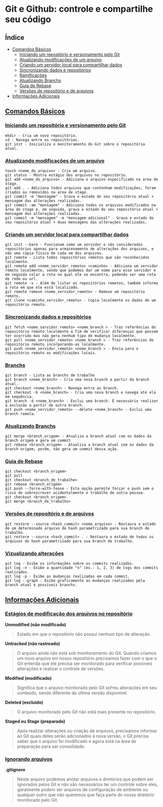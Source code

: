 # Git e Github: controle e compartilhe seu código

## Índice <a id='0'></a>
- [Comandos Básicos](#1)
   - [Iniciando um repositório e versionamento pelo Git](#1.1)
   - [Atualizando modificações de um arquivo](#1.2)
   - [Criando um servidor local para compartilhar dados](#1.3)
   - [Sincronizando dados e repositórios](#1.4)
   - [Ramificações](#1.5)
   - [Atualizando Branchs](#1.6)
   - [Guia de Rebase](#1.7)
   - [Versões de repositório e de arquivos](#1.8)
 - [Informações Adicionais](#2)

## [Comandos Básicos](#0) <a id='1'></a>

### [Iniciando um repositório e versionamento pelo Git](#0) <a id='1.1'></a>
```
mkdir - Cria um novo repositório.
cd - Navega entre os repositórios.
git init - Inicializa o monitoramento do Git sobre o repositória atual.
```

### [Atualizando modificações de um arquivo](#0) <a id='1.2'></a>
```
touch <nome_do_arquivo> - Cria um arquivo.
git status - Mostra estágio dos arquivos no repositório.
git add <nome_do_arquivo> - Adiciona o arquivo especificado na area de stage.
git add . - Adiciona todos arquivos que contenham modificações, foram criados ou removidos na area de stage.
git commit -m "mensagem" - Grava o estado do seu repositório atual + mensagem das alterações realizadas.
git commit -am "mensagem" - Adiciona todos os arquivos modificados na área de stage e, em seguida, grava o estado do seu repositório atual + mensagem das alterações realizadas.
git commit -m "mensagem" -m "mensagem adicional" - Grava o estado do seu repositório atual + duas mensagens das alterações realizadas.
```

### [Criando um servidor local para compartilhar dados](#0) <a id='1.3'></a>
```
git init --bare - Funcionam como um servidor e são considerados repositórios apenas para armazenamento de alterações dos arquivos, e não uma cópia física de cada um dos arquivos.
git remote - Lista todos repositórios remotos que são reconhecidos localmente.
git remote add <nome_servidor_remoto> <caminho> - Adiciona um servidor remoto localmente, sendo que podemos dar um nome para esse servidor e em seguida colar a rota no qual ele se encontra, podendo ser uma rota de rede ou url.
git remote -v - Além de listar os repositórios remotos, também informa a rota em que ele está localizado.
git remote remove <nome_servidor_remoto> - Remove um repositório remoto.
git clone <caminho_servidor_remoto> - Copia localmente os dados de um repositório remoto.
```

### [Sincronizando dados e repositórios](#0) <a id='1.4'></a>
```
git fetch <nome_servidor_remoto> <nome_branch > - Traz referências do repositório remoto localmente a fim de verificar diferenças que possam ter ocorrido mas não gera nenhum tipo de mudança localmente.
git pull <nome_servidor_remoto> <nome_branch > - Traz referências do repositório remoto incorporando-as localmente. 
git push <nome_servidor_remoto> <nome_branch > - Envia para o repositório remoto as modificações locais.
```

### [Branchs](#0) <a id='1.5'></a>
```
git branch - Lista as branchs de trabalho
git branch <nome_branch> - Cria uma nova branch a partir da branch atual.
git checkout <nome_branch> - Navega entre as branch.
git checkout -b <nome_branch> - Cria uma nova branch e navega até ela em sequência.
git branch -d <nome_branch> - Exclui uma branch. É necessário realizar a exclusão a partir de outra branch.
git push <nome_servidor_remoto> --delete <nome_branch> - Exclui uma branch remota.
```

### [Atualizando Branchs](#0) <a id='1.6'></a>
```
git merge <branch_origem> - Atualiza a branch atual com os dados da branch origem e gera um commit
git rebase <branch_origem> - Atualiza a branch atual com os dados da branch origem, porém, não gera um commit dessa ação.
```

### [Guia de Rebase](#0) <a id='1.7'></a>
```
git checkout <branch_origem>
git pull
git checkout <branch_de_trabalho>
git rebase <branch_origem>
git push --force-with-tease - Esta opção permite forçar o push sem o risco de sobrescrever acidentalmente o trabalho de outra pessoa.
git checkout <branch_origem>
git merge <branch_de_trabalho>
```

### [Versões de repositório e de arquivos](#0) <a id='1.8'></a>
```
git restore --source <hash_commit> <nome_arquivo> - Restaura o estado de um determinado arquivo do hash parametrizado para sua branch de trabalho.
git restore --source <hash_commit> . - Restaura o estado de todos os arquivos do hash parametrizado para sua branch de trabalho.
```

### [Vizualizando alterações](#0) <a id='1.9'></a>
```
git log - Exibe os informações sobre os commits realizados.
git log -n - Exibe a quantidade "n" (ex.: 1, 2, 3) de logs dos commits realizados.
git log -p - Exibe as mudanças realizadas em cada commit.
git log --graph - Exibe graficamente as mudanças realizadas pela branch atual e possíveis branchs.
```

## [Informações Adicionais](#0) <a id='2'></a>

### [Estágios de modificação dos arquivos no repositório](#0) <a id='2.1'></a>
__Unmodified (não modificado)__
>Estado em que o repositório não possuí nenhum tipo de alteração.

__Untracked (não rastreado)__
>O arquivo ainda não está sob monitoramento do Git. Quando criamos um novo arquivo em nosso repositório precisamos fazer com o que o Git entenda que ele precisa ser monitorado para verificar possíveis alterações e realizar o controle de versões.

__Modified (modificado)__
>Significa que o arquivo monitorado pelo Git sofreu alterações em seu conteúdo, sendo diferente da última versão disponível.

__Deleted (excluido)__
>O arquivo monitorado pelo Git não está mais presente no repositório.

__Staged ou Stage (preparado)__
>Após realizar alterações ou criação de arquivos, precisamos informar ao Git quais deles serão adicionados à nova versão, o Git precisa saber que o arquivo foi modificado e agora está na área de preparação para ser consolidado.

### [Ignorando arquivos](#0)
__.gitignore__
>Neste arquivo podemos anotar arquivos e diretórios que podem ser ignorados pelos Git e não são necessários ter um controle sobre eles, geralmente podem ser arquivos de configuração de ambiente ou qualquer outro que não queremos que faça parte do nosso diretório monitorado pelo Git.